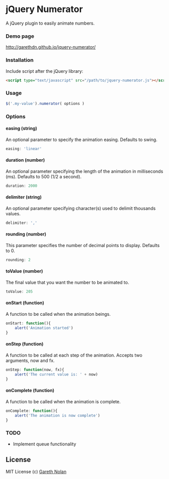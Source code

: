 # jQuery Numerator

A jQuery plugin to easily animate numbers.

### Demo page

<a href="http://garethdn.github.io/jquery-numerator/">http://garethdn.github.io/jquery-numerator/</a>

### Installation

Include script after the jQuery library:

```html
<script type="text/javascript" src="/path/to/jquery-numerator.js"></script>
```

### Usage

```js
$('.my-value').numerator( options )
```

### Options

#### easing (string)

An optional parameter to specify the animation easing. Defaults to swing.

```js
easing: 'linear'
```

#### duration (number)

An optional parameter specifying the length of the animation in milliseconds (ms). Defaults to 500 (1/2 a second).

```js
duration: 2000
```

#### delimiter (string)

An optional parameter specifying character(s) used to delimit thousands values.

```js
delimiter: ','
```

#### rounding (number)

This parameter specifies the number of decimal points to display. Defaults to 0.

```js
rounding: 2
```

#### toValue (number)

The final value that you want the number to be animated to.

```js
toValue: 205
```

#### onStart (function)

A function to be called when the animation beings.

```js
onStart: function(){
	alert('Animation started')
}
```

#### onStep (function)

A function to be called at each step of the animation. Accepts two arguments, now and fx.

```js
onStep: function(now, fx){
	alert('The current value is: ' + now)
}
```

#### onComplete (function)

A function to be called when the animation is complete.

```js
onComplete: function(){
	alert('The animation is now complete')
}
```

### TODO

* Implement queue functionality

## License

MIT License
(c) [Gareth Nolan](http://ie.linkedin.com/in/garethnolan/)